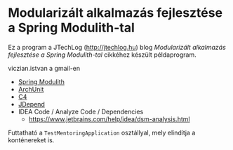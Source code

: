 # Modularizált alkalmazás fejlesztése a Spring Modulith-tal

Ez a program a JTechLog (http://jtechlog.hu) blog _Modularizált alkalmazás fejlesztése a Spring Modulith-tal_ cikkéhez készült példaprogram.

viczian.istvan a gmail-en

* [Spring Modulith](https://spring.io/projects/spring-modulith)
* [ArchUnit](https://www.archunit.org/)
* [C4](https://c4model.com/)
* [JDepend](https://github.com/clarkware/jdepend)
* IDEA Code / Analyze Code / Dependencies
  * https://www.jetbrains.com/help/idea/dsm-analysis.html

Futtatható a `TestMentoringApplication` osztállyal, mely elindítja a konténereket is.
